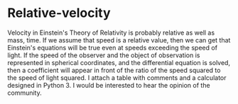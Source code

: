 # Relative-velocity
Velocity in Einstein's Theory of Relativity is probably relative as well as mass, time.
If we assume that speed is a relative value, then we can get that Einstein's equations will be true even at speeds exceeding the speed of light.
If the speed of the observer and the object of observation is represented in spherical coordinates, and the differential equation is solved, then a coefficient will appear in front of the ratio of the speed squared to the speed of light squared.
I attach a table with comments and a calculator designed in Python 3. I would be interested to hear the opinion of the community.
